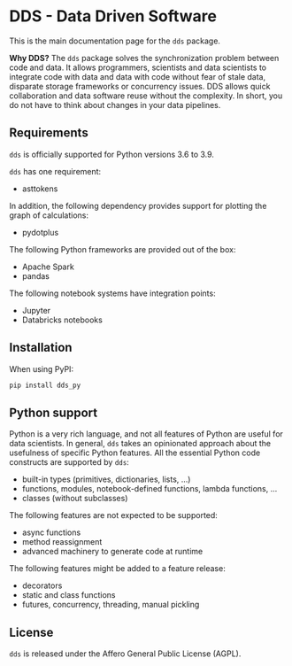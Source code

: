 # DDS - Data Driven Software

This is the main documentation page for the `dds` package.

__Why DDS?__
The `dds` package solves the synchronization problem between code and data. It allows programmers,
 scientists and data scientists to integrate code with data and data with code without fear of
 stale data, disparate storage frameworks or concurrency issues. DDS allows quick collaboration and 
 data software reuse without the complexity. In short, you do not have to think about changes in your 
data pipelines.


## Requirements

`dds` is officially supported for Python versions 3.6 to 3.9. 

`dds` has one requirement:

 - asttokens
 
In addition, the following dependency provides support for plotting the 
graph of calculations:

 - pydotplus
 
The following Python frameworks are provided out of the box:

 - Apache Spark
 - pandas
 
The following notebook systems have integration points:

 - Jupyter
 - Databricks notebooks

## Installation

When using PyPI:

```sh
pip install dds_py
```

## Python support

Python is a very rich language, and not all features of Python
are useful for data scientists. 
In general, `dds` takes an opinionated approach about the usefulness of specific 
Python features. All the essential Python code constructs are supported by `dds`:

 - built-in types (primitives, dictionaries, lists, ...)
 - functions, modules, notebook-defined functions, lambda functions, ...
 - classes (without subclasses)

The following features are not expected to be supported:

 - async functions
 - method reassignment
 - advanced machinery to generate code at runtime

The following features might be added to a feature release:

 - decorators
 - static and class functions
 - futures, concurrency, threading, manual pickling


## License

`dds` is released under the Affero General Public License (AGPL).




